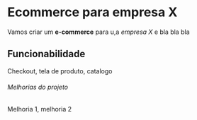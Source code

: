 # Ecommerce para empresa X

Vamos criar um **e-commerce** para u,a *empresa X* e bla bla bla

## Funcionabilidade

Checkout, tela de produto, catalogo

###### Melhorias do projeto

Melhoria 1, melhoria 2
